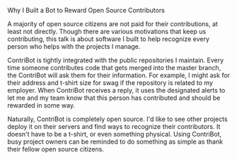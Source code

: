 Why I Built a Bot to Reward Open Source Contributors

A majority of open source citizens are not paid for their contributions, at least not directly. Though there are various motivations that keep us contributing, this talk is about software I built to help recognize every person who helps with the projects I manage.

ContriBot is tightly integrated with the public repositories I maintain. Every time someone contributes code that gets merged into the master branch, the ContriBot will ask them for their information. For example, I might ask for their address and t-shirt size for swag if the repository is related to my employer. When ContriBot receives a reply, it uses the designated alerts to let me and my team know that this person has contributed and should be rewarded in some way.

Naturally, ContriBot is completely open source. I'd like to see other projects deploy it on their servers and find ways to recognize their contributors. It doesn't have to be a t-shirt, or even something physical. Using ContriBot, busy project owners can be reminded to do something as simple as thank their fellow open source citizens.
